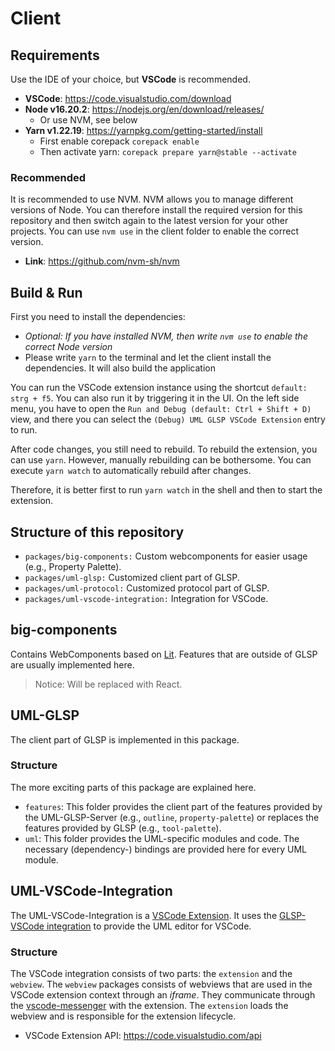 # Client

## Requirements

Use the IDE of your choice, but **VSCode** is recommended.

- **VSCode**: <https://code.visualstudio.com/download>
- **Node v16.20.2**: <https://nodejs.org/en/download/releases/>
    - Or use NVM, see below
- **Yarn v1.22.19**: <https://yarnpkg.com/getting-started/install>
    - First enable corepack `corepack enable`
    - Then activate yarn: `corepack prepare yarn@stable --activate`

### Recommended

It is recommended to use NVM. NVM allows you to manage different versions of Node. You can therefore install the required version for this repository and then switch again to the latest version for your other projects. You can use `nvm use` in the client folder to enable the correct version.

- **Link**: <https://github.com/nvm-sh/nvm>

## Build & Run

First you need to install the dependencies:

- _Optional: If you have installed NVM, then write `nvm use` to enable the correct Node version_
- Please write `yarn` to the terminal and let the client install the dependencies. It will also build the application

You can run the VSCode extension instance using the shortcut `default: strg + f5`. You can also run it by triggering it in the UI. On the left side menu, you have to open the `Run and Debug (default: Ctrl + Shift + D)` view, and there you can select the `(Debug) UML GLSP VSCode Extension` entry to run.

After code changes, you still need to rebuild. To rebuild the extension, you can use `yarn`. However, manually rebuilding can be bothersome. You can execute `yarn watch` to automatically rebuild after changes.

Therefore, it is better first to run `yarn watch` in the shell and then to start the extension.

## Structure of this repository

- `packages/big-components:` Custom webcomponents for easier usage (e.g., Property Palette).
- `packages/uml-glsp:` Customized client part of GLSP.
- `packages/uml-protocol:` Customized protocol part of GLSP.
- `packages/uml-vscode-integration:` Integration for VSCode.

## big-components

Contains WebComponents based on [Lit](https://lit.dev/). Features that are outside of GLSP are usually implemented here.

> Notice: Will be replaced with React.

## UML-GLSP

The client part of GLSP is implemented in this package.

### Structure

The more exciting parts of this package are explained here.

- `features`: This folder provides the client part of the features provided by the UML-GLSP-Server (e.g., `outline`, `property-palette`) or replaces the features provided by GLSP (e.g., `tool-palette`).
- `uml`: This folder provides the UML-specific modules and code. The necessary (dependency-) bindings are provided here for every UML module.

## UML-VSCode-Integration

The UML-VSCode-Integration is a [VSCode Extension](https://code.visualstudio.com/api). It uses the [GLSP-VSCode integration](https://github.com/eclipse-glsp/glsp-vscode-integration) to provide the UML editor for VSCode.

### Structure

The VSCode integration consists of two parts: the `extension` and the `webview`. The `webview` packages consists of webviews that are used in the VSCode extension context through an _iframe_. They communicate through the [vscode-messenger](https://github.com/TypeFox/vscode-messenger) with the extension. The `extension` loads the webview and is responsible for the extension lifecycle.

- VSCode Extension API: <https://code.visualstudio.com/api>
